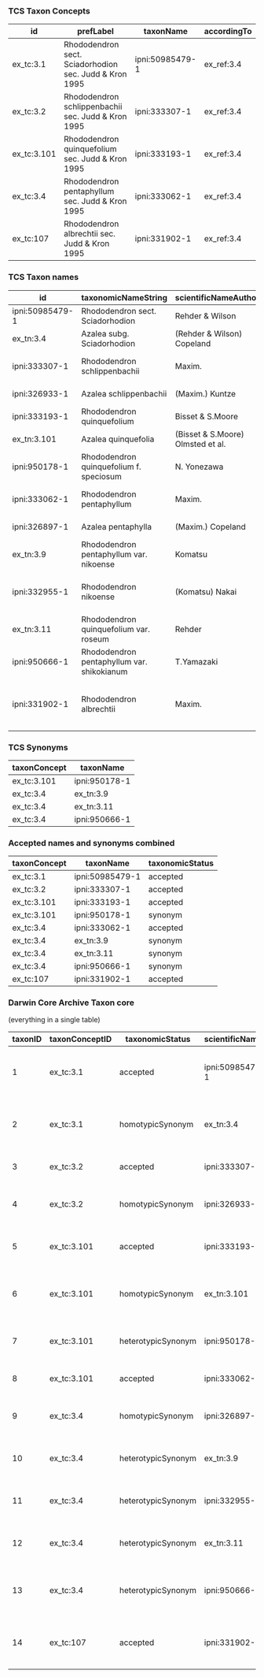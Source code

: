 ### TCS Taxon Concepts

id | prefLabel | taxonName | accordingTo
-|-|-|-
ex_tc:3.1 | Rhododendron sect. Sciadorhodion sec. Judd & Kron 1995 | ipni:50985479-1 | ex_ref:3.4
ex_tc:3.2 | Rhododendron schlippenbachii sec. Judd & Kron 1995 | ipni:333307-1 | ex_ref:3.4
ex_tc:3.101 | Rhododendron quinquefolium sec. Judd & Kron 1995 | ipni:333193-1 | ex_ref:3.4
ex_tc:3.4 | Rhododendron pentaphyllum sec. Judd & Kron 1995 | ipni:333062-1 | ex_ref:3.4
ex_tc:107 | Rhododendron albrechtii sec. Judd & Kron 1995 | ipni:331902-1 | ex_ref:3.4

### TCS Taxon names

id | taxonomicNameString | scientificNameAuthorship | namePublishedIn | basionym
-|-|-|-|-
ipni:50985479-1 | Rhododendron sect. Sciadorhodion | Rehder & Wilson | Monogr. Azaleas 79 (1921) | 
ex_tn:3.4 | Azalea subg. Sciadorhodion | (Rehder & Wilson) Copeland | Am. Midl. Nat. 3o: 597 (1943) | ipni:50985479-1
ipni:333307-1 | Rhododendron schlippenbachii | Maxim. | Bull. Acad. Sci. St Pétersbourg, ser. 3 15 (1870) | 
ipni:326933-1 | Azalea schlippenbachii | (Maxim.) Kuntze | Revis. Gen.Pl. 2:387 (1891) | ipni:333307-1
ipni:333193-1 | Rhododendron quinquefolium | Bisset & S.Moore | J. Bot. 15: 292 (1877) | 
ex_tn:3.101 | Azalea quinquefolia | (Bisset & S.Moore) Olmsted et al. | Stand. Pl. Names 27 (1923) | ipni:333193-1
ipni:950178-1 | Rhododendron quinquefolium f. speciosum | N. Yonezawa | J. Phytogeogr. Taxon. 35(2): 101 (1987) | 
ipni:333062-1 | Rhododendron pentaphyllum | Maxim. | Bull. Acad. Sci. St Petersbourg, ser. 3, 31:65 (1887) | 
ipni:326897-1 | Azalea pentaphylla | (Maxim.) Copeland | Am. Midl. Nat. 30: 595 (1943) | ipni:333062-1
ex_tn:3.9 | Rhododendron pentaphyllum var. nikoense | Komatsu | Icon. Pl. Koisikav. 3: 45, t 168 (1916) | 
ipni:332955-1 | Rhododendron nikoense | (Komatsu) Nakai | Nakai & Koidz. Trees and Shrubs Japan 1: 68 (1922) | ex_tn:3.0
ex_tn:3.11 | Rhododendron quinquefolium var. roseum | Rehder | Bailey, Stand. Cycl. Hort. 5: 2947 (1916) | 
ipni:950666-1 | Rhododendron pentaphyllum var. shikokianum | T.Yamazaki | Jap. Bot. 63: 312 (1988) | 
ipni:331902-1 | Rhododendron albrechtii | Maxim. | Bull. Acad. Sci. Sci. St Pétersbourg, sér. 3, 15: 227 (1870) | 


### TCS Synonyms

taxonConcept | taxonName
-|-
ex_tc:3.101 | ipni:950178-1
ex_tc:3.4 | ex_tn:3.9
ex_tc:3.4 | ex_tn:3.11
ex_tc:3.4 | ipni:950666-1

### Accepted names and synonyms combined

taxonConcept | taxonName | taxonomicStatus
-|-|-
ex_tc:3.1 | ipni:50985479-1 | accepted
ex_tc:3.2 | ipni:333307-1 | accepted
ex_tc:3.101 | ipni:333193-1 | accepted
ex_tc:3.101 | ipni:950178-1 | synonym
ex_tc:3.4 | ipni:333062-1 | accepted
ex_tc:3.4 | ex_tn:3.9 | synonym
ex_tc:3.4 | ex_tn:3.11 | synonym
ex_tc:3.4 | ipni:950666-1 | synonym
ex_tc:107 | ipni:331902-1 | accepted


### Darwin Core Archive Taxon core

(everything in a single table)

taxonID | taxonConceptID | taxonomicStatus | scientificNameID | scientificName | scientificNameAuthorship | nameAccordingToID | nameAccordingTo | namePublishedIn | originalNameUsageID
-|-|-|-|-|-|-|-|-|-
1 | ex_tc:3.1 | accepted | ipni:50985479-1 | Rhododendron sect. Sciadorhodion Rehder & Wilson | Rehder & Wilson | ex_ref:3.4 | Judd & Kron 1995 | Monogr. Azaleas 79 (1921) | 
2 | ex_tc:3.1 | homotypicSynonym | ex_tn:3.4 | Azalea subg. Sciadorhodion (Rehder & Wilson) Copeland | (Rehder & Wilson) Copeland | ex_ref:3.4 | Judd & Kron 1995 | Am. Midl. Nat. 3o: 597 (1943) | ipni:50985479-1
3 | ex_tc:3.2 | accepted | ipni:333307-1 | Rhododendron schlippenbachii Maxim. | Maxim. | ex_ref:3.4 | Judd & Kron 1995 | Bull. Acad. Sci. St Pétersbourg, ser. 3 15 (1870) | 
4 | ex_tc:3.2 | homotypicSynonym | ipni:326933-1 | Azalea schlippenbachii (Maxim.) Kuntze | (Maxim.) Kuntze | ex_ref:3.4 | Judd & Kron 1995 | Revis. Gen.Pl. 2:387 (1891) | ipni:333307-1
5 | ex_tc:3.101 | accepted | ipni:333193-1 | Rhododendron quinquefolium Bisset & S.Moore | Bisset & S.Moore | ex_ref:3.4 | Judd & Kron 1995 | J. Bot. 15: 292 (1877) | 
6 | ex_tc:3.101 | homotypicSynonym | ex_tn:3.101 | Azalea quinquefolia (Bisset & S.Moore) Olmsted et al. | (Bisset & S.Moore) Olmsted et al. | ex_ref:3.4 | Judd & Kron 1995 | Stand. Pl. Names 27 (1923) | ipni:333193-1
7 | ex_tc:3.101 | heterotypicSynonym | ipni:950178-1 | Rhododendron quinquefolium f. speciosum N. Yonezawa | N. Yonezawa | ex_ref:3.4 | Judd & Kron 1995 | J. Phytogeogr. Taxon. 35(2): 101 (1987) | 
8 | ex_tc:3.101 | accepted | ipni:333062-1 | Rhododendron pentaphyllum Maxim. | Maxim. | ex_ref:3.4 | Judd & Kron 1995 | Bull. Acad. Sci. St Petersbourg, ser. 3, 31:65 (1887) | 
9 | ex_tc:3.4 | homotypicSynonym | ipni:326897-1 | Azalea pentaphylla (Maxim.) Copeland | (Maxim.) Copeland | ex_ref:3.4 | Judd & Kron 1995 | Am. Midl. Nat. 30: 595 (1943) | ipni:333062-1
10 | ex_tc:3.4 | heterotypicSynonym | ex_tn:3.9 | Rhododendron pentaphyllum var. nikoense Komatsu | Komatsu | ex_ref:3.4 | Judd & Kron 1995 | Icon. Pl. Koisikav. 3: 45, t 168 (1916) | 
11 | ex_tc:3.4 | heterotypicSynonym | ipni:332955-1 | Rhododendron nikoense (Komatsu) Nakai | (Komatsu) Nakai | ex_ref:3.4 | Judd & Kron 1995 | Nakai & Koidz. Trees and Shrubs Japan 1: 68 (1922) | ex_tn:3.0
12 | ex_tc:3.4 | heterotypicSynonym | ex_tn:3.11 | Rhododendron quinquefolium var. roseum Rehder | Rehder | ex_ref:3.4 | Judd & Kron 1995 | Bailey, Stand. Cycl. Hort. 5: 2947 (1916) | 
13 | ex_tc:3.4 | heterotypicSynonym | ipni:950666-1 | Rhododendron pentaphyllum var. shikokianum T.Yamazaki | T.Yamazaki | ex_ref:3.4 | Judd & Kron 1995 | Jap. Bot. 63: 312 (1988) | 
14 | ex_tc:107 | accepted | ipni:331902-1 | Rhododendron albrechtii Maxim. | Maxim. | ex_ref:3.4 | Judd & Kron 1995 | Bull. Acad. Sci. Sci. St Pétersbourg, sér. 3, 15: 227 (1870) | 

